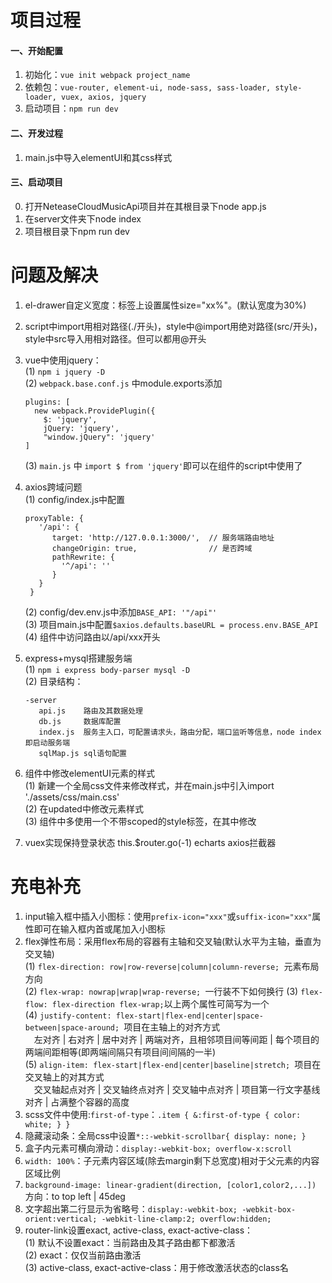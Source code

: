 # 项目过程
#### 一、开始配置
1. 初始化：`vue init webpack project_name`
2. 依赖包：`vue-router, element-ui, node-sass, sass-loader, style-loader, vuex, axios, jquery`
3. 启动项目：`npm run dev`
#### 二、开发过程
1. main.js中导入elementUI和其css样式
#### 三、启动项目
0. 打开NeteaseCloudMusicApi项目并在其根目录下node app.js
1. 在server文件夹下node index
2. 项目根目录下npm run dev

# 问题及解决
1. el-drawer自定义宽度：标签上设置属性size="xx%"。(默认宽度为30%)
2. script中import用相对路径(./开头)，style中@import用绝对路径(src/开头)，style中src导入用相对路径。但可以都用@开头
3. vue中使用jquery：  
    (1) `npm i jquery -D`  
    (2) `webpack.base.conf.js` 中module.exports添加
    ```
    plugins: [
      new webpack.ProvidePlugin({
        $: 'jquery',
        jQuery: 'jquery',
        "window.jQuery": 'jquery'
    ]
    ```
    (3) `main.js` 中 `import $ from 'jquery'`即可以在组件的script中使用了
    
4. axios跨域问题  
    (1) config/index.js中配置
    ```
    proxyTable: {
       '/api': {
          target: 'http://127.0.0.1:3000/',  // 服务端路由地址
          changeOrigin: true,                // 是否跨域              
          pathRewrite: {  
            '^/api': ''    
          }
       }   
     } 
    ```
    (2) config/dev.env.js中添加`BASE_API: '"/api"'`                                        
    (3) 项目main.js中配置`$axios.defaults.baseURL = process.env.BASE_API`  
    (4) 组件中访问路由以/api/xxx开头   
                                       
5. express+mysql搭建服务端   
    (1)  `npm i express body-parser mysql -D`     
    (2) 目录结构：
     ```
     -server
        api.js    路由及其数据处理
        db.js     数据库配置
        index.js  服务主入口，可配置请求头，路由分配，端口监听等信息，node index即启动服务端
        sqlMap.js sql语句配置
  
     ```
6. 组件中修改elementUI元素的样式  
    (1) 新建一个全局css文件来修改样式，并在main.js中引入import './assets/css/main.css'  
    (2) 在updated中修改元素样式  
    (3) 组件中多使用一个不带scoped的style标签，在其中修改

100. vuex实现保持登录状态
this.$router.go(-1) 
echarts  axios拦截器

# 充电补充
1. input输入框中插入小图标：使用`prefix-icon="xxx"`或`suffix-icon="xxx"`属性即可在输入框内首或尾加入小图标
2. flex弹性布局：采用flex布局的容器有主轴和交叉轴(默认水平为主轴，垂直为交叉轴)  
    (1) `flex-direction: row|row-reverse|column|column-reverse; `元素布局方向  
    (2) `flex-wrap: nowrap|wrap|wrap-reverse; `一行装不下如何换行
    (3) `flex-flow: flex-direction flex-wrap;`以上两个属性可简写为一个  
    (4) `justify-content: flex-start|flex-end|center|space-between|space-around; `项目在主轴上的对齐方式  
    &emsp;左对齐 | 右对齐 | 居中对齐 | 两端对齐，且相邻项目间等间距 | 每个项目的两端间距相等(即两端间隔只有项目间间隔的一半)  
    (5) `align-item: flex-start|flex-end|center|baseline|stretch; `项目在交叉轴上的对其方式  
    &emsp;交叉轴起点对齐 | 交叉轴终点对齐 | 交叉轴中点对齐 | 项目第一行文字基线对齐 | 占满整个容器的高度
3. scss文件中使用:`first-of-type`：`.item { &:first-of-type { color: white; } }`
4. 隐藏滚动条：全局css中设置`*::-webkit-scrollbar{ display: none; }`  
5. 盒子内元素可横向滑动：`display:-webkit-box; overflow-x:scroll`
6. `width: 100%`：子元素内容区域(除去margin剩下总宽度)相对于父元素的内容区域比例
7. `background-image: linear-gradient(direction, [color1,color2,...])` 方向：to top left | 45deg
8. 文字超出第二行显示为省略号：`display:-webkit-box; -webkit-box-orient:vertical; -webkit-line-clamp:2; overflow:hidden;`
9. router-link设置exact, active-class, exact-active-class：    
    (1) 默认不设置exact：当前路由及其子路由都下都激活  
    (2) exact：仅仅当前路由激活  
    (3) active-class, exact-active-class：用于修改激活状态的class名
